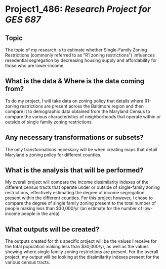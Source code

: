 # Project1_486: *Research Project for GES 687*

## Topic
The topic of my research is to estimate whether Single-Family Zoning Restrictions (commonly referred to as "R1 zoning restrictions") influences resedential segregation by decreasing housing supply and affordability for those who are lower-income.

## What is the data & Where is the data coming from? 
To do my project, I will take data on zoning policy that details where R1-zoning restrictions are present across the Baltimore region and then compare it to demographic data obtained from the Maryland Census to compare the various characteristics of neighborhoods that operate within or outside of single family zoning restrictions. 

## Any necessary transformations or subsets? 
The only transformations necessary will be when creating maps that detail Maryland's zoning policy for different counties. 

## What is the analysis that will be performed? 
My overall project will compare the income dissimilarity indexes of the different census tracts that operate under or outside of single-family zoning restrictions, effectively estimating the degree of income segregation present within the different counties. For this project however, I chose to compare the degree of single family zoning present to the  total number of people making less than $30,000/yr (an estimate for the number of low-income people in the area)

## What outputs will be created? 
The outputs created for this specific project will be the values I receive for the total population making less than $30,000/yr, as well as the values showing where single family zoning restrictions are present. For the overall project, my output will be looking at the dissimilarity indexes present for the various census tracts. 
